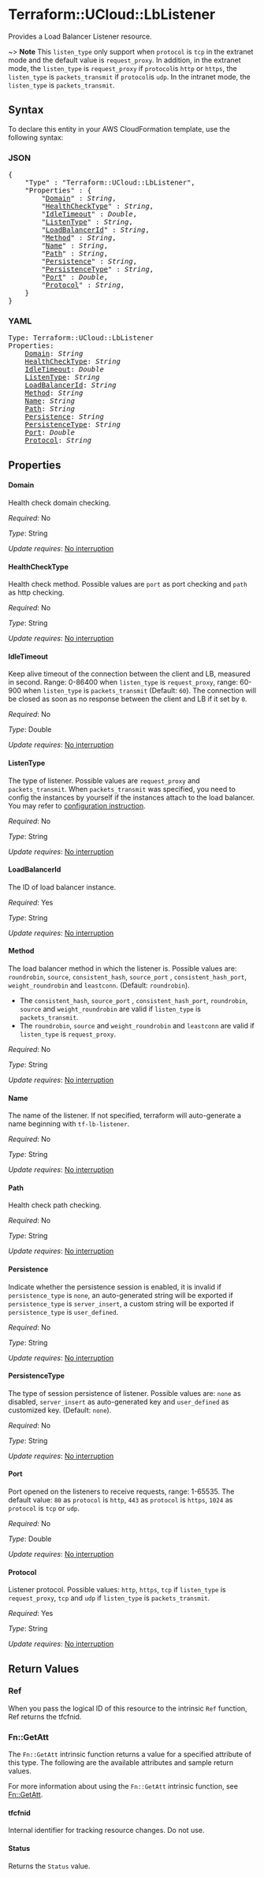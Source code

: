 # Terraform::UCloud::LbListener

Provides a Load Balancer Listener resource.

~> **Note** This `listen_type` only support when `protocol` is `tcp` in the extranet mode and the default value is `request_proxy`. In addition, in the extranet mode, the `listen_type` is `request_proxy` if `protocol`is `http` or `https`, the `listen_type` is `packets_transmit` if `protocol`is `udp`. In the intranet mode, the `listen_type` is `packets_transmit`.

## Syntax

To declare this entity in your AWS CloudFormation template, use the following syntax:

### JSON

<pre>
{
    "Type" : "Terraform::UCloud::LbListener",
    "Properties" : {
        "<a href="#domain" title="Domain">Domain</a>" : <i>String</i>,
        "<a href="#healthchecktype" title="HealthCheckType">HealthCheckType</a>" : <i>String</i>,
        "<a href="#idletimeout" title="IdleTimeout">IdleTimeout</a>" : <i>Double</i>,
        "<a href="#listentype" title="ListenType">ListenType</a>" : <i>String</i>,
        "<a href="#loadbalancerid" title="LoadBalancerId">LoadBalancerId</a>" : <i>String</i>,
        "<a href="#method" title="Method">Method</a>" : <i>String</i>,
        "<a href="#name" title="Name">Name</a>" : <i>String</i>,
        "<a href="#path" title="Path">Path</a>" : <i>String</i>,
        "<a href="#persistence" title="Persistence">Persistence</a>" : <i>String</i>,
        "<a href="#persistencetype" title="PersistenceType">PersistenceType</a>" : <i>String</i>,
        "<a href="#port" title="Port">Port</a>" : <i>Double</i>,
        "<a href="#protocol" title="Protocol">Protocol</a>" : <i>String</i>,
    }
}
</pre>

### YAML

<pre>
Type: Terraform::UCloud::LbListener
Properties:
    <a href="#domain" title="Domain">Domain</a>: <i>String</i>
    <a href="#healthchecktype" title="HealthCheckType">HealthCheckType</a>: <i>String</i>
    <a href="#idletimeout" title="IdleTimeout">IdleTimeout</a>: <i>Double</i>
    <a href="#listentype" title="ListenType">ListenType</a>: <i>String</i>
    <a href="#loadbalancerid" title="LoadBalancerId">LoadBalancerId</a>: <i>String</i>
    <a href="#method" title="Method">Method</a>: <i>String</i>
    <a href="#name" title="Name">Name</a>: <i>String</i>
    <a href="#path" title="Path">Path</a>: <i>String</i>
    <a href="#persistence" title="Persistence">Persistence</a>: <i>String</i>
    <a href="#persistencetype" title="PersistenceType">PersistenceType</a>: <i>String</i>
    <a href="#port" title="Port">Port</a>: <i>Double</i>
    <a href="#protocol" title="Protocol">Protocol</a>: <i>String</i>
</pre>

## Properties

#### Domain

Health check domain checking.

_Required_: No

_Type_: String

_Update requires_: [No interruption](https://docs.aws.amazon.com/AWSCloudFormation/latest/UserGuide/using-cfn-updating-stacks-update-behaviors.html#update-no-interrupt)

#### HealthCheckType

Health check method. Possible values are `port` as port checking and `path` as http checking.

_Required_: No

_Type_: String

_Update requires_: [No interruption](https://docs.aws.amazon.com/AWSCloudFormation/latest/UserGuide/using-cfn-updating-stacks-update-behaviors.html#update-no-interrupt)

#### IdleTimeout

Keep alive timeout of the connection between the client and LB, measured in second. Range: 0-86400 when `listen_type` is `request_proxy`, range: 60-900 when `listen_type` is `packets_transmit` (Default: `60`). The connection will be closed as soon as no response between the client and LB if it set by `0`.

_Required_: No

_Type_: Double

_Update requires_: [No interruption](https://docs.aws.amazon.com/AWSCloudFormation/latest/UserGuide/using-cfn-updating-stacks-update-behaviors.html#update-no-interrupt)

#### ListenType

The type of listener. Possible values are `request_proxy` and `packets_transmit`. When `packets_transmit` was specified, you need to config the instances by yourself if the instances attach to the load balancer. You may refer to [configuration instruction](https://docs.ucloud.cn/network/ulb/fast/createulb/vservertype).

_Required_: No

_Type_: String

_Update requires_: [No interruption](https://docs.aws.amazon.com/AWSCloudFormation/latest/UserGuide/using-cfn-updating-stacks-update-behaviors.html#update-no-interrupt)

#### LoadBalancerId

The ID of load balancer instance.

_Required_: Yes

_Type_: String

_Update requires_: [No interruption](https://docs.aws.amazon.com/AWSCloudFormation/latest/UserGuide/using-cfn-updating-stacks-update-behaviors.html#update-no-interrupt)

#### Method

The load balancer method in which the listener is. Possible values are: `roundrobin`, `source`, `consistent_hash`, `source_port` , `consistent_hash_port`, `weight_roundrobin` and `leastconn`. (Default: `roundrobin`).
- The `consistent_hash`, `source_port` , `consistent_hash_port`, `roundrobin`, `source` and `weight_roundrobin` are valid if `listen_type` is `packets_transmit`.
- The `roundrobin`, `source` and `weight_roundrobin` and `leastconn` are valid if `listen_type` is `request_proxy`.

_Required_: No

_Type_: String

_Update requires_: [No interruption](https://docs.aws.amazon.com/AWSCloudFormation/latest/UserGuide/using-cfn-updating-stacks-update-behaviors.html#update-no-interrupt)

#### Name

The name of the listener. If not specified, terraform will auto-generate a name beginning with `tf-lb-listener`.

_Required_: No

_Type_: String

_Update requires_: [No interruption](https://docs.aws.amazon.com/AWSCloudFormation/latest/UserGuide/using-cfn-updating-stacks-update-behaviors.html#update-no-interrupt)

#### Path

Health check path checking.

_Required_: No

_Type_: String

_Update requires_: [No interruption](https://docs.aws.amazon.com/AWSCloudFormation/latest/UserGuide/using-cfn-updating-stacks-update-behaviors.html#update-no-interrupt)

#### Persistence

Indicate whether the persistence session is enabled, it is invalid if `persistence_type` is `none`, an auto-generated string will be exported if `persistence_type` is `server_insert`, a custom string will be exported if `persistence_type` is `user_defined`.

_Required_: No

_Type_: String

_Update requires_: [No interruption](https://docs.aws.amazon.com/AWSCloudFormation/latest/UserGuide/using-cfn-updating-stacks-update-behaviors.html#update-no-interrupt)

#### PersistenceType

The type of session persistence of listener. Possible values are: `none` as disabled, `server_insert` as auto-generated key and `user_defined` as customized key. (Default: `none`).

_Required_: No

_Type_: String

_Update requires_: [No interruption](https://docs.aws.amazon.com/AWSCloudFormation/latest/UserGuide/using-cfn-updating-stacks-update-behaviors.html#update-no-interrupt)

#### Port

Port opened on the listeners to receive requests, range: 1-65535. The default value: `80` as `protocol` is `http`, `443` as `protocol` is `https`, `1024` as `protocol` is `tcp` or `udp`.

_Required_: No

_Type_: Double

_Update requires_: [No interruption](https://docs.aws.amazon.com/AWSCloudFormation/latest/UserGuide/using-cfn-updating-stacks-update-behaviors.html#update-no-interrupt)

#### Protocol

Listener protocol. Possible values: `http`, `https`, `tcp` if `listen_type` is `request_proxy`, `tcp` and `udp` if `listen_type` is `packets_transmit`.

_Required_: Yes

_Type_: String

_Update requires_: [No interruption](https://docs.aws.amazon.com/AWSCloudFormation/latest/UserGuide/using-cfn-updating-stacks-update-behaviors.html#update-no-interrupt)

## Return Values

### Ref

When you pass the logical ID of this resource to the intrinsic `Ref` function, Ref returns the tfcfnid.

### Fn::GetAtt

The `Fn::GetAtt` intrinsic function returns a value for a specified attribute of this type. The following are the available attributes and sample return values.

For more information about using the `Fn::GetAtt` intrinsic function, see [Fn::GetAtt](https://docs.aws.amazon.com/AWSCloudFormation/latest/UserGuide/intrinsic-function-reference-getatt.html).

#### tfcfnid

Internal identifier for tracking resource changes. Do not use.

#### Status

Returns the <code>Status</code> value.

